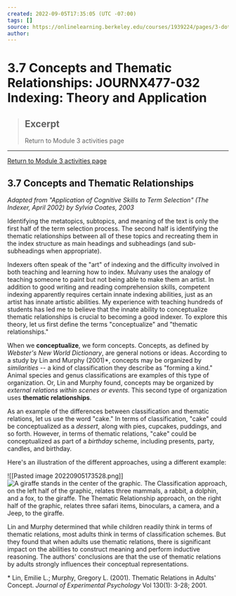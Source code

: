 ```yaml
---
created: 2022-09-05T17:35:05 (UTC -07:00)
tags: []
source: https://onlinelearning.berkeley.edu/courses/1939224/pages/3-dot-7-concepts-and-thematic-relationships
author: 
---
```


# 3.7 Concepts and Thematic Relationships: JOURNX477-032 Indexing: Theory and Application

> ## Excerpt
> Return to Module 3 activities page

---
[Return to Module 3 activities page](https://onlinelearning.berkeley.edu/courses/1939224/pages/module-3 "Module 3")

## 3.7 Concepts and Thematic Relationships

_Adapted from "Application of Cognitive Skills to Term Selection" (_The Indexer_, April 2002) by Sylvia Coates, 2003_

Identifying the metatopics, subtopics, and meaning of the text is only the first half of the term selection process. The second half is identifying the thematic relationships between all of these topics and recreating them in the index structure as main headings and subheadings (and sub-subheadings when appropriate).

Indexers often speak of the "art" of indexing and the difficulty involved in both teaching and learning how to index. Mulvany uses the analogy of teaching someone to paint but not being able to make them an artist. In addition to good writing and reading comprehension skills, competent indexing apparently requires certain innate indexing abilities, just as an artist has innate artistic abilities. My experience with teaching hundreds of students has led me to believe that the innate ability to conceptualize thematic relationships is crucial to becoming a good indexer. To explore this theory, let us first define the terms "conceptualize" and "thematic relationships."

When we **conceptualize**, we form concepts. Concepts, as defined by _Webster's New World Dictionary_, are general notions or ideas. According to a study by Lin and Murphy (2001)\*, concepts may be organized by _similarities_ -- a kind of classification they describe as "forming a kind." Animal species and genus classifications are examples of this type of organization. Or, Lin and Murphy found, concepts may be organized by _external relations within scenes or events_. This second type of organization uses **thematic relationships**.

As an example of the differences between classification and thematic relations, let us use the word "cake." In terms of classification, "cake" could be conceptualized as a _dessert_, along with pies, cupcakes, puddings, and so forth. However, in terms of thematic relations, "cake" could be conceptualized as part of a _birthday_ scheme, including presents, party, candles, and birthday.

Here's an illustration of the different approaches, using a different example:

![[Pasted image 20220905173528.png]]
![A giraffe stands in the center of the graphic. The Classification approach, on the left half of the graphic, relates three mammals, a rabbit, a dolphin, and a fox, to the giraffe. The Thematic Relationship approach, on the right half of the graphic, relates three safari items, binoculars, a camera, and a Jeep, to the giraffe.](https://onlinelearning.berkeley.edu/courses/1939224/files/233565823/preview)

Lin and Murphy determined that while children readily think in terms of thematic relations, most adults think in terms of classification schemes. But they found that when adults use thematic relations, there is significant impact on the abilities to construct meaning and perform inductive reasoning. The authors' conclusions are that the use of thematic relations by adults strongly influences their conceptual representations.

\* Lin, Emilie L.; Murphy, Gregory L. (2001). Thematic Relations in Adults' Concept. _Journal of Experimental Psychology_ Vol 130(1): 3-28; 2001.
